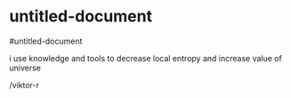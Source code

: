 # untitled-document
#untitled-document

i use knowledge and tools to decrease local entropy and increase value of universe

/viktor-r
